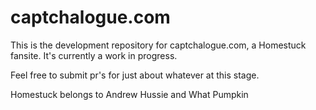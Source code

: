 # captchalogue.com
This is the development repository for captchalogue.com, a Homestuck fansite. It's currently a work in progress.

Feel free to submit pr's for just about whatever at this stage.  

Homestuck belongs to Andrew Hussie and What Pumpkin
